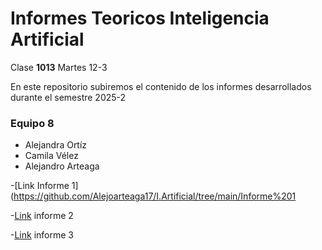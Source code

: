 # Informes Teoricos Inteligencia Artificial 

Clase **1013** Martes 12-3

En este repositorio subiremos el contenido de los informes desarrollados durante el semestre 2025-2

### Equipo 8
- Alejandra Ortíz
- Camila Vélez
- Alejandro Arteaga

-[Link Informe 1](https://github.com/Alejoarteaga17/I.Artificial/tree/main/Informe%201

-[Link]() informe 2

-[Link]() informe 3
